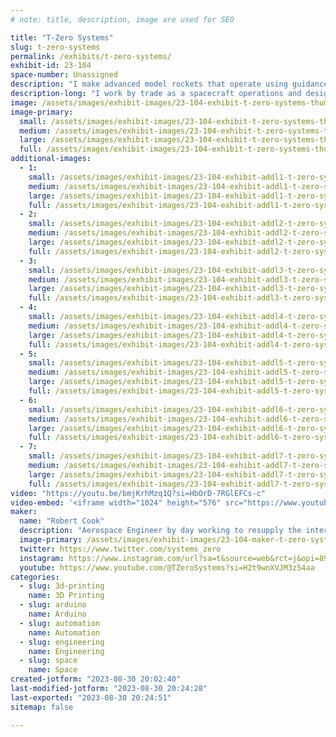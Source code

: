 ```yaml
---
# note: title, description, image are used for SEO

title: "T-Zero Systems"
slug: t-zero-systems
permalink: /exhibits/t-zero-systems/
exhibit-id: 23-104
space-number: Unassigned
description: "I make advanced model rockets that operate using guidance and navigation systems like big ones "
description-long: "I work by trade as a spacecraft operations and design engineer and enjoy the process of making so much I make miniature versions of the systems that I work with at full scale. I always wanted to be able to fly more advanced model rockets and with modern electronics and 3d printing I now can! I design and build my own rocket avionics that control and stabilize them"
image: /assets/images/exhibit-images/23-104-exhibit-t-zero-systems-thumbnail-v2-large.JPG
image-primary: 
  small: /assets/images/exhibit-images/23-104-exhibit-t-zero-systems-thumbnail-v2-small.JPG
  medium: /assets/images/exhibit-images/23-104-exhibit-t-zero-systems-thumbnail-v2-medium.JPG
  large: /assets/images/exhibit-images/23-104-exhibit-t-zero-systems-thumbnail-v2-large.JPG
  full: /assets/images/exhibit-images/23-104-exhibit-t-zero-systems-thumbnail-v2-full.JPG
additional-images: 
  - 1:
    small: /assets/images/exhibit-images/23-104-exhibit-addl1-t-zero-systems-20220423-152423-small.jpg
    medium: /assets/images/exhibit-images/23-104-exhibit-addl1-t-zero-systems-20220423-152423-medium.jpg
    large: /assets/images/exhibit-images/23-104-exhibit-addl1-t-zero-systems-20220423-152423-large.jpg
    full: /assets/images/exhibit-images/23-104-exhibit-addl1-t-zero-systems-20220423-152423-full.jpg
  - 2:
    small: /assets/images/exhibit-images/23-104-exhibit-addl2-t-zero-systems-20220723-172239-small.jpg
    medium: /assets/images/exhibit-images/23-104-exhibit-addl2-t-zero-systems-20220723-172239-medium.jpg
    large: /assets/images/exhibit-images/23-104-exhibit-addl2-t-zero-systems-20220723-172239-large.jpg
    full: /assets/images/exhibit-images/23-104-exhibit-addl2-t-zero-systems-20220723-172239-full.jpg
  - 3:
    small: /assets/images/exhibit-images/23-104-exhibit-addl3-t-zero-systems-20230129-151419-small.jpg
    medium: /assets/images/exhibit-images/23-104-exhibit-addl3-t-zero-systems-20230129-151419-medium.jpg
    large: /assets/images/exhibit-images/23-104-exhibit-addl3-t-zero-systems-20230129-151419-large.jpg
    full: /assets/images/exhibit-images/23-104-exhibit-addl3-t-zero-systems-20230129-151419-full.jpg
  - 4:
    small: /assets/images/exhibit-images/23-104-exhibit-addl4-t-zero-systems-screenshot-20220116-195911-instagram-small.jpg
    medium: /assets/images/exhibit-images/23-104-exhibit-addl4-t-zero-systems-screenshot-20220116-195911-instagram-medium.jpg
    large: /assets/images/exhibit-images/23-104-exhibit-addl4-t-zero-systems-screenshot-20220116-195911-instagram-large.jpg
    full: /assets/images/exhibit-images/23-104-exhibit-addl4-t-zero-systems-screenshot-20220116-195911-instagram-full.jpg
  - 5:
    small: /assets/images/exhibit-images/23-104-exhibit-addl5-t-zero-systems-unknown-12-small.png
    medium: /assets/images/exhibit-images/23-104-exhibit-addl5-t-zero-systems-unknown-12-medium.png
    large: /assets/images/exhibit-images/23-104-exhibit-addl5-t-zero-systems-unknown-12-large.png
    full: /assets/images/exhibit-images/23-104-exhibit-addl5-t-zero-systems-unknown-12-full.png
  - 6:
    small: /assets/images/exhibit-images/23-104-exhibit-addl6-t-zero-systems-unknown-15-small.png
    medium: /assets/images/exhibit-images/23-104-exhibit-addl6-t-zero-systems-unknown-15-medium.png
    large: /assets/images/exhibit-images/23-104-exhibit-addl6-t-zero-systems-unknown-15-large.png
    full: /assets/images/exhibit-images/23-104-exhibit-addl6-t-zero-systems-unknown-15-full.png
  - 7:
    small: /assets/images/exhibit-images/23-104-exhibit-addl7-t-zero-systems-unknown-41-small.png
    medium: /assets/images/exhibit-images/23-104-exhibit-addl7-t-zero-systems-unknown-41-medium.png
    large: /assets/images/exhibit-images/23-104-exhibit-addl7-t-zero-systems-unknown-41-large.png
    full: /assets/images/exhibit-images/23-104-exhibit-addl7-t-zero-systems-unknown-41-full.png
video: "https://youtu.be/bmjKrhMzq1Q?si=HbOrD-7RGlEFCs-c"
video-embed: '<iframe width="1024" height="576" src="https://www.youtube.com/embed/bmjKrhMzq1Q?feature=oembed" frameborder="0" allow="accelerometer; autoplay; clipboard-write; encrypted-media; gyroscope; picture-in-picture; web-share" allowfullscreen title="T-Zero Channel Trailer 2022"></iframe>'
maker: 
  name: "Robert Cook"
  description: "Aerospace Engineer by day working to resupply the international space station, in my spare time I love taking on complex engineering projects like advanced model rocketry and RC submarines! "
  image-primary: /assets/images/exhibit-images/23-104-maker-t-zero-systems-screenshot-20200527-192956-chrome-medium.jpg
  twitter: https://www.twitter.com/systems_zero
  instagram: https://www.instagram.com/url?sa=t&source=web&rct=j&opi=89978449&url=https://www.instagram.com/makofpv/&ved=2ahUKEwi7-NGtyYWBAxVRk2oFHf94B6wQFnoECBcQAQ&usg=AOvVaw1QG_3jNLiT2Q3OBUnFsCsn
  youtube: https://www.youtube.com/@TZeroSystems?si=H2t9wnXVJM3z54aa
categories: 
  - slug: 3d-printing
    name: 3D Printing
  - slug: arduino
    name: Arduino
  - slug: automation
    name: Automation
  - slug: engineering
    name: Engineering
  - slug: space
    name: Space
created-jotform: "2023-08-30 20:02:40"
last-modified-jotform: "2023-08-30 20:24:28"
last-exported: "2023-08-30 20:24:51"
sitemap: false

---
```

